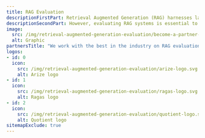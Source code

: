 ```yaml
---
title: RAG Evaluation
descriptionFirstPart: Retrieval Augmented Generation (RAG) harnesses large language models to enhance content generation by effectively leveraging existing information. By amalgamating specific details from various sources, RAG facilitates accurate and relevant query results, making it invaluable across domains such as medical, finance, and academia for content creation, Q&A applications, and information synthesis.
descriptionSecondPart: However, evaluating RAG systems is essential to refine and optimize their performance, ensuring alignment with user expectations and validating their functionality.
image:
  src: /img/retrieval-augmented-generation-evaluation/become-a-partner-graphic.svg
  alt: Graphic
partnersTitle: "We work with the best in the industry on RAG evaluation:"
logos:
- id: 0
  icon:
    src: /img/retrieval-augmented-generation-evaluation/arize-logo.svg
    alt: Arize logo
- id: 1
  icon:
    src: /img/retrieval-augmented-generation-evaluation/ragas-logo.svg
    alt: Ragas logo
- id: 2
  icon:
    src: /img/retrieval-augmented-generation-evaluation/quotient-logo.svg
    alt: Quotient logo
sitemapExclude: true
---
```


